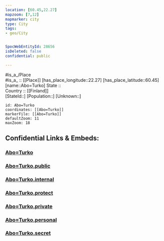 ```yaml
---
location: [60.45,22.27] 
mapzoom: [7,12] 
mapmarker: city 
type: City
tags:
- geo/City


SpocWebEntityId: 28656
isDeleted: false
confidential: public

---
```

#is_a_/Place  
#is_a_ :: [[Place]] 
[has_place_longitude::22.27] 
[has_place_latitude::60.45] 
[name::Abo=Turko] 
State ::  
Country :: [[Finland]]  
[StateId::] 
[Population::] 
[Unknown::] 


```leaflet
id: Abo=Turko
coordinates: [[Abo=Turko]] 
markerFile: [[Abo=Turko]] 
defaultZoom: 11 
maxZoom: 18
```


## Confidential Links & Embeds: 

### [Abo=Turko](/_Standards/Earth/Continent/Europe/Europe~North/Finland/Provinces~Finland/Western_Finland/counties~Western_Finland/Finland_Proper/City/Abo=Turko.md) 

### [Abo=Turko.public](/_public/Earth/Continent/Europe/Europe~North/Finland/Provinces~Finland/Western_Finland/counties~Western_Finland/Finland_Proper/City/Abo=Turko.public.md) 

### [Abo=Turko.internal](/_internal/Earth/Continent/Europe/Europe~North/Finland/Provinces~Finland/Western_Finland/counties~Western_Finland/Finland_Proper/City/Abo=Turko.internal.md) 

### [Abo=Turko.protect](/_protect/Earth/Continent/Europe/Europe~North/Finland/Provinces~Finland/Western_Finland/counties~Western_Finland/Finland_Proper/City/Abo=Turko.protect.md) 

### [Abo=Turko.private](/_private/Earth/Continent/Europe/Europe~North/Finland/Provinces~Finland/Western_Finland/counties~Western_Finland/Finland_Proper/City/Abo=Turko.private.md) 

### [Abo=Turko.personal](/_personal/Earth/Continent/Europe/Europe~North/Finland/Provinces~Finland/Western_Finland/counties~Western_Finland/Finland_Proper/City/Abo=Turko.personal.md) 

### [Abo=Turko.secret](/_secret/Earth/Continent/Europe/Europe~North/Finland/Provinces~Finland/Western_Finland/counties~Western_Finland/Finland_Proper/City/Abo=Turko.secret.md)

